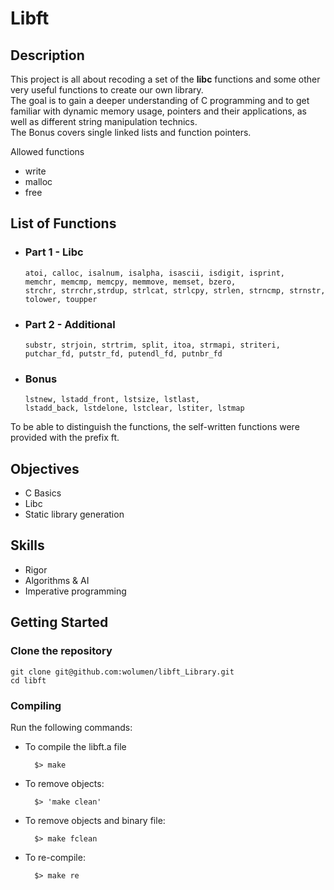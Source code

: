 # Libft

## Description

This project is all about recoding a set of the **libc** functions and some other very useful functions to create our own library.  
The goal is to gain a deeper understanding of C programming and to get familiar with dynamic memory usage, pointers and their applications, as well as different string manipulation technics.   
The Bonus covers single linked lists and function pointers.

Allowed functions

 - write
 - malloc
 - free

## List of Functions

- ### Part 1 - Libc

  ```
  atoi, calloc, isalnum, isalpha, isascii, isdigit, isprint,
  memchr, memcmp, memcpy, memmove, memset, bzero,
  strchr, strrchr,strdup, strlcat, strlcpy, strlen, strncmp, strnstr, 
  tolower, toupper
  ```

- ### Part 2 - Additional

  ```
  substr, strjoin, strtrim, split, itoa, strmapi, striteri,
  putchar_fd, putstr_fd, putendl_fd, putnbr_fd
  ```

- ### Bonus

  ```
  lstnew, lstadd_front, lstsize, lstlast,
  lstadd_back, lstdelone, lstclear, lstiter, lstmap
  ```
To be able to distinguish the functions, the self-written functions were provided with the prefix ft.


## Objectives

* C Basics
* Libc
* Static library generation


## Skills

* Rigor
* Algorithms & AI
* Imperative programming


## Getting Started

### Clone the repository
```shell
git clone git@github.com:wolumen/libft_Library.git
cd libft
```

### Compiling
Run the following commands:

* To compile the libft.a file
		
		$> make
* To remove objects:

		$> 'make clean'
* To remove objects and binary file:

		$> make fclean
* To re-compile:

		$> make re

